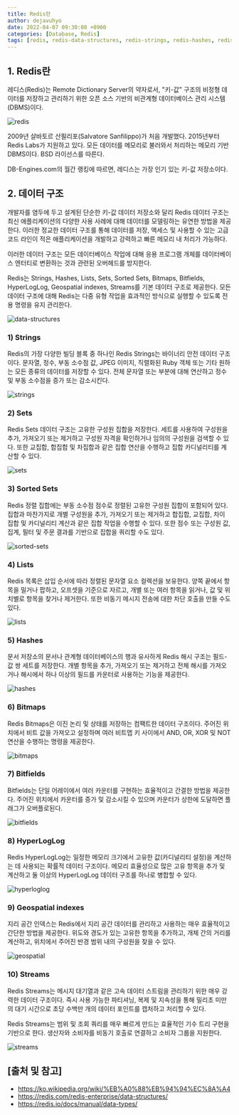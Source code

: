```yaml
---
title: Redis란
author: dejavuhyo
date: 2022-04-07 09:30:00 +0900
categories: [Database, Redis]
tags: [redis, redis-data-structures, redis-strings, redis-hashes, redis-lists, redis-sets, redis-sorted-sets, redis-bitmaps, redis-bitfields, redis-hyperloglog, redis-geospatial-indexes, redis-streams, 레디스, 레디스-데이터-구조]
---
```


## 1. Redis란
레디스(Redis)는 Remote Dictionary Server의 약자로서, "키-값" 구조의 비정형 데이터를 저장하고 관리하기 위한 오픈 소스 기반의 비관계형 데이터베이스 관리 시스템(DBMS)이다.

![redis](/assets/img/2022-04-07-redis/redis.png)

2009년 살바토르 산필리포(Salvatore Sanfilippo)가 처음 개발했다. 2015년부터 Redis Labs가 지원하고 있다. 모든 데이터를 메모리로 불러와서 처리하는 메모리 기반 DBMS이다. BSD 라이선스를 따른다.

DB-Engines.com의 월간 랭킹에 따르면, 레디스는 가장 인기 있는 키-값 저장소이다.

## 2. 데이터 구조
개발자를 염두에 두고 설계된 단순한 키-값 데이터 저장소와 달리 Redis 데이터 구조는 최신 애플리케이션의 다양한 사용 사례에 대해 데이터를 모델링하는 유연한 방법을 제공한다. 이러한 정교한 데이터 구조를 통해 데이터를 저장, 액세스 및 사용할 수 있는 고급 코드 라인이 적은 애플리케이션을 개발하고 강력하고 빠른 메모리 내 처리가 가능하다.

이러한 데이터 구조는 모든 데이터베이스 작업에 대해 응용 프로그램 개체를 데이터베이스 엔터티로 변환하는 것과 관련된 오버헤드를 방지한다.

Redis는 Strings, Hashes, Lists, Sets, Sorted Sets, Bitmaps, Bitfields, HyperLogLog, Geospatial indexes, Streams를 기본 데이터 구조로 제공한다. 모든 데이터 구조에 대해 Redis는 다중 유형 작업을 효과적인 방식으로 실행할 수 있도록 전용 명령을 유지 관리한다.

![data-structures](/assets/img/2022-04-07-redis/data-structures.png)

### 1) Strings
Redis의 가장 다양한 빌딩 블록 중 하나인 Redis Strings는 바이너리 안전 데이터 구조이다. 문자열, 정수, 부동 소수점 값, JPEG 이미지, 직렬화된 Ruby 객체 또는 기타 원하는 모든 종류의 데이터를 저장할 수 있다. 전체 문자열 또는 부분에 대해 연산하고 정수 및 부동 소수점을 증가 또는 감소시킨다.

![strings](/assets/img/2022-04-07-redis/strings.png)

### 2) Sets
Redis Sets 데이터 구조는 고유한 구성원 집합을 저장한다. 세트를 사용하여 구성원을 추가, 가져오기 또는 제거하고 구성원 자격을 확인하거나 임의의 구성원을 검색할 수 있다. 또한 교집합, 합집합 및 차집합과 같은 집합 연산을 수행하고 집합 카디널리티를 계산할 수 있다.

![sets](/assets/img/2022-04-07-redis/sets.png)

### 3) Sorted Sets
Redis 정렬 집합에는 부동 소수점 점수로 정렬된 고유한 구성원 집합이 포함되어 있다. 집합과 마찬가지로 개별 구성원을 추가, 가져오기 또는 제거하고 합집합, 교집합, 차이 집합 및 카디널리티 계산과 같은 집합 작업을 수행할 수 있다. 또한 점수 또는 구성원 값, 집계, 필터 및 주문 결과를 기반으로 집합을 쿼리할 수도 있다.

![sorted-sets](/assets/img/2022-04-07-redis/sorted-sets.png)

### 4) Lists
Redis 목록은 삽입 순서에 따라 정렬된 문자열 요소 컬렉션을 보유한다. 양쪽 끝에서 항목을 밀거나 팝하고, 오프셋을 기준으로 자르고, 개별 또는 여러 항목을 읽거나, 값 및 위치별로 항목을 찾거나 제거한다. 또한 비동기 메시지 전송에 대한 차단 호출을 만들 수도 있다.

![lists](/assets/img/2022-04-07-redis/lists.png)

### 5) Hashes
문서 저장소의 문서나 관계형 데이터베이스의 행과 유사하게 Redis 해시 구조는 필드-값 쌍 세트를 저장한다. 개별 항목을 추가, 가져오기 또는 제거하고 전체 해시를 가져오거나 해시에서 하나 이상의 필드를 카운터로 사용하는 기능을 제공한다.

![hashes](/assets/img/2022-04-07-redis/hashes.png)

### 6) Bitmaps
Redis Bitmaps은 이진 논리 및 상태를 저장하는 컴팩트한 데이터 구조이다. 주어진 위치에서 비트 값을 가져오고 설정하며 여러 비트맵 키 사이에서 AND, OR, XOR 및 NOT 연산을 수행하는 명령을 제공한다.

![bitmaps](/assets/img/2022-04-07-redis/bitmaps.png)

### 7) Bitfields
Bitfields는 단일 어레이에서 여러 카운터를 구현하는 효율적이고 간결한 방법을 제공한다. 주어진 위치에서 카운터를 증가 및 감소시킬 수 있으며 카운터가 상한에 도달하면 플래그가 오버플로된다.

![bitfields](/assets/img/2022-04-07-redis/bitfields.png)

### 8) HyperLogLog
Redis HyperLogLog는 일정한 메모리 크기에서 고유한 값(카디널리티 설정)을 계산하는 데 사용되는 확률적 데이터 구조이다. 메모리 효율성으로 많은 고유 항목을 추가 및 계산하고 둘 이상의 HyperLogLog 데이터 구조를 하나로 병합할 수 있다.

![hyperloglog](/assets/img/2022-04-07-redis/hyperloglog.png)

### 9) Geospatial indexes
지리 공간 인덱스는 Redis에서 지리 공간 데이터를 관리하고 사용하는 매우 효율적이고 간단한 방법을 제공한다. 위도와 경도가 있는 고유한 항목을 추가하고, 개체 간의 거리를 계산하고, 위치에서 주어진 반경 범위 내의 구성원을 찾을 수 있다.

![geospatial](/assets/img/2022-04-07-redis/geospatial.png)

### 10) Streams
Redis Streams는 메시지 대기열과 같은 고속 데이터 스트림을 관리하기 위한 매우 강력한 데이터 구조이다. 즉시 사용 가능한 파티셔닝, 복제 및 지속성을 통해 밀리초 미만의 대기 시간으로 초당 수백만 개의 데이터 포인트를 캡처하고 처리할 수 있다.

Redis Streams는 범위 및 조회 쿼리를 매우 빠르게 만드는 효율적인 기수 트리 구현을 기반으로 한다. 생산자와 소비자를 비동기 호출로 연결하고 소비자 그룹을 지원한다.

![streams](/assets/img/2022-04-07-redis/streams.png)

## [출처 및 참고]
* <https://ko.wikipedia.org/wiki/%EB%A0%88%EB%94%94%EC%8A%A4>
* <https://redis.com/redis-enterprise/data-structures/>
* <https://redis.io/docs/manual/data-types/>
